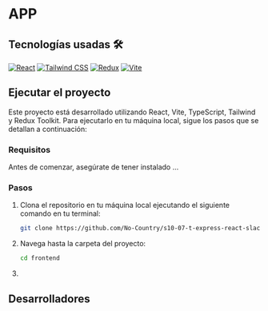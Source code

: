 # APP

## Tecnologías usadas 🛠️
[![React](https://img.shields.io/badge/React-61DAFB?style=for-the-badge&logo=react&logoColor=white)](https://reactjs.org/) [![Tailwind CSS](https://img.shields.io/badge/Tailwind%20CSS-38b2ac?style=for-the-badge&logo=tailwind-css&logoColor=white)](https://tailwindcss.com/) [![Redux](https://img.shields.io/badge/Redux-764ABC?style=for-the-badge&logo=redux&logoColor=white)](https://redux.js.org/) [![Vite](https://img.shields.io/badge/Vite-646CFF?style=for-the-badge&logo=vite&logoColor=white)](https://vitejs.dev/)    


## Ejecutar el proyecto

Este proyecto está desarrollado utilizando React, Vite, TypeScript, Tailwind y Redux Toolkit. Para ejecutarlo en tu máquina local, sigue los pasos que se detallan a continuación:

### Requisitos

Antes de comenzar, asegúrate de tener instalado ...

### Pasos

1. Clona el repositorio en tu máquina local ejecutando el siguiente comando en tu terminal:

   ```bash
   git clone https://github.com/No-Country/s10-07-t-express-react-slack.git
   ```

2. Navega hasta la carpeta del proyecto:

   ```bash
   cd frontend
   ```

3. 

## Desarrolladores
